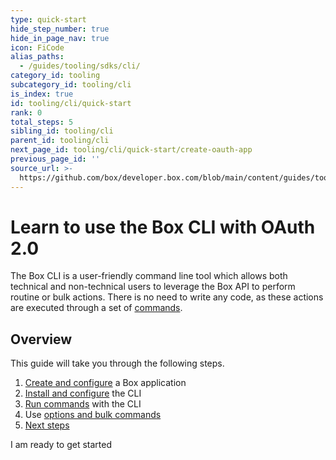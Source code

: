```yaml
---
type: quick-start
hide_step_number: true
hide_in_page_nav: true
icon: FiCode
alias_paths:
  - /guides/tooling/sdks/cli/
category_id: tooling
subcategory_id: tooling/cli
is_index: true
id: tooling/cli/quick-start
rank: 0
total_steps: 5
sibling_id: tooling/cli
parent_id: tooling/cli
next_page_id: tooling/cli/quick-start/create-oauth-app
previous_page_id: ''
source_url: >-
  https://github.com/box/developer.box.com/blob/main/content/guides/tooling/cli/quick-start/0-index.md
---
```

# Learn to use the Box CLI with OAuth 2.0

<!--alex ignore executed-->

The Box CLI is a user-friendly command line tool which allows both technical and
non-technical users to leverage the Box API to perform routine or bulk actions.
There is no need to write any code, as these actions are executed through a set
of [commands][commands].

<YouTube id='whxT3Bdx3E0' >

</YouTube>

## Overview

This guide will take you through the following steps.

1. [Create and configure][one] a Box application
2. [Install and configure][two] the CLI
3. [Run commands][three] with the CLI
4. Use [options and bulk commands][four]
5. [Next steps][five]

<Next>

I am ready to get started

</Next>

[commands]: https://github.com/box/boxcli#command-topics
[one]: g://tooling/cli/quick-start/create-oauth-app/
[two]: g://tooling/cli/quick-start/install-and-configure/
[three]: g://tooling/cli/quick-start/build-commands-help/
[four]: g://tooling/cli/quick-start/options-and-bulk-commands/
[five]: g:/tooling/cli/quick-start/next-steps/